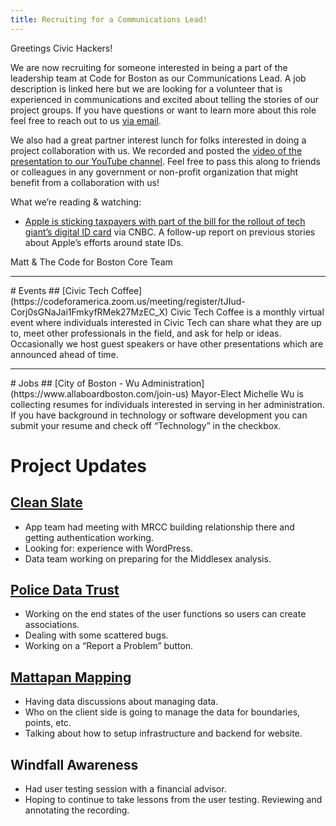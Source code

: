 ```yaml
---
title: Recruiting for a Communications Lead!
---
```

Greetings Civic Hackers!

We are now recruiting for someone interested in being a part of the leadership team at Code for Boston as our Communications Lead. A job description is linked here but we are looking for a volunteer that is experienced in communications and excited about telling the stories of our project groups. If you have questions or want to learn more about this role feel free to reach out to us [via email](mailto:hello@codeforboston.org).

We also had a great partner interest lunch for folks interested in doing a project collaboration with us. We recorded and posted the [video of the presentation to our YouTube channel](https://youtu.be/fiG3OQ72e7E). Feel free to pass this along to friends or colleagues in any government or non-profit organization that might benefit from a collaboration with us!


What we’re reading & watching:
- [Apple is sticking taxpayers with part of the bill for the rollout of tech giant’s digital ID card](https://www.cnbc.com/2021/11/14/apple-sticking-taxpayers-with-part-of-the-bill-for-digital-id-rollout.html) via CNBC. A follow-up report on previous stories about Apple’s efforts around state IDs.

Matt & The Code for Boston Core Team
<hr>
# Events
## [Civic Tech Coffee](https://codeforamerica.zoom.us/meeting/register/tJIud-Corj0sGNaJai1FmkyfRMek27MzEC_X)
Civic Tech Coffee is a monthly virtual event where individuals interested in Civic Tech can share what they are up to, meet other professionals in the field, and ask for help or ideas. Occasionally we host guest speakers or have other presentations which are announced ahead of time.

<hr>
# Jobs
## [City of Boston - Wu Administration](https://www.allaboardboston.com/join-us)
Mayor-Elect Michelle Wu is collecting resumes for individuals interested in serving in her administration. If you have background in technology or software development you can submit your resume and check off “Technology” in the checkbox.

# Project Updates

## [Clean Slate](https://docs.google.com/forms/d/e/1FAIpQLSfZ18U2gHI97WqD-C63NvORCZu1vQX6hfLI4-1FOIA1neaaXw/viewform)
* App team had meeting with MRCC building relationship there and getting authentication working.
* Looking for: experience with WordPress.
* Data team working on preparing for the Middlesex analysis.

## [Police Data Trust](https://github.com/codeforboston/police-data-trust)
* Working on the end states of the user functions so users can create associations.
* Dealing with some scattered bugs.
* Working on a “Report a Problem” button.

## [Mattapan Mapping](https://github.com/codeforboston/mattapan-mapping)
* Having data discussions about managing data.
* Who on the client side is going to manage the data for boundaries, points, etc.
* Talking about how to setup infrastructure and backend for website.

## Windfall Awareness
* Had user testing session with a financial advisor.
* Hoping to continue to take lessons from the user testing. Reviewing and annotating the recording.